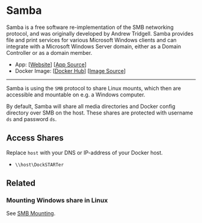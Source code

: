 # Samba

Samba is a free software re-implementation of the SMB networking protocol, and was originally developed by Andrew Tridgell. Samba provides file and print services for various Microsoft Windows clients and can integrate with a Microsoft Windows Server domain, either as a Domain Controller or as a domain member.

- App: [[Website](https://www.samba.org/)] [[App Source](https://github.com/dperson/samba)]
- Docker Image: [[Docker Hub](https://hub.docker.com/)] [[Image Source](hhttps://hub.docker.com/r/dperson/samba/dockerfile)]

---

Samba is using the `SMB` protocol to share Linux mounts, which then are accessible and mountable on e.g. a Windows computer.

By default, Samba will share all media directories and Docker config directory over SMB on the host. These shares are protected with username `ds` and password `ds`.


## Access Shares

Replace `host` with your DNS or IP-address of your Docker host.

* `\\host\DockSTARTer`

## Related

### Mounting Windows share in Linux

See [SMB Mounting](https://dockstarter.com/advanced/smb-mounting/).
